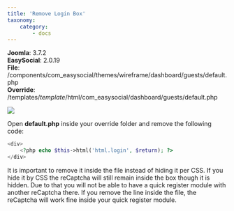 ```yaml
---
title: 'Remove Login Box'
taxonomy:
    category:
        - docs
---
```


**Joomla**: 3.7.2</br>
**EasySocial**: 2.0.19</br>
**File**: /components/com_easysocial/themes/wireframe/dashboard/guests/default.php</br>
**Override**: /templates/_template_/html/com_easysocial/dashboard/guests/default.php</br>

![](https://customizings.net/imgs/login-box.png)

Open **default.php** inside your override folder and remove the following code:

```php
<div>
	<?php echo $this->html('html.login', $return); ?>
</div>
```

It is important to remove it inside the file instead of hiding it per CSS. If you hide it by CSS the reCaptcha will still remain inside the box though it is hidden. Due to that you will not be able to have a quick register module with another reCaptcha there. If you remove the line inside the file, the reCaptcha will work fine inside your quick register module.
